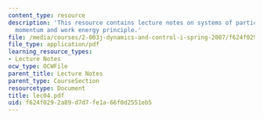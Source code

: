 ```yaml
---
content_type: resource
description: 'This resource contains lecture notes on systems of particles: angular
  momentum and work energy principle.'
file: /media/courses/2-003j-dynamics-and-control-i-spring-2007/f624f0292a89d7d7fe1a66f0d2551eb5_lec04.pdf
file_type: application/pdf
learning_resource_types:
- Lecture Notes
ocw_type: OCWFile
parent_title: Lecture Notes
parent_type: CourseSection
resourcetype: Document
title: lec04.pdf
uid: f624f029-2a89-d7d7-fe1a-66f0d2551eb5
---
```

